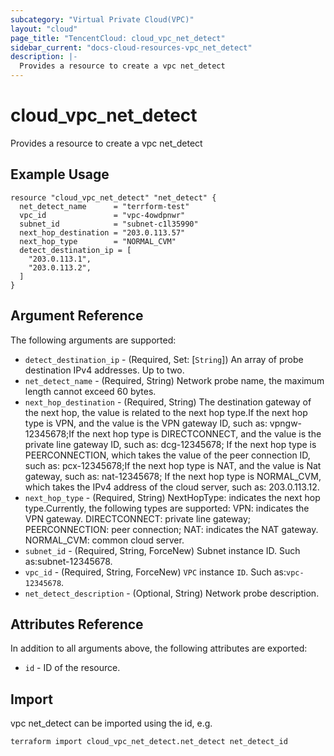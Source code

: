 ```yaml
---
subcategory: "Virtual Private Cloud(VPC)"
layout: "cloud"
page_title: "TencentCloud: cloud_vpc_net_detect"
sidebar_current: "docs-cloud-resources-vpc_net_detect"
description: |-
  Provides a resource to create a vpc net_detect
---
```


# cloud_vpc_net_detect

Provides a resource to create a vpc net_detect

## Example Usage

```hcl
resource "cloud_vpc_net_detect" "net_detect" {
  net_detect_name      = "terrform-test"
  vpc_id               = "vpc-4owdpnwr"
  subnet_id            = "subnet-c1l35990"
  next_hop_destination = "203.0.113.57"
  next_hop_type        = "NORMAL_CVM"
  detect_destination_ip = [
    "203.0.113.1",
    "203.0.113.2",
  ]
}
```

## Argument Reference

The following arguments are supported:

* `detect_destination_ip` - (Required, Set: [`String`]) An array of probe destination IPv4 addresses. Up to two.
* `net_detect_name` - (Required, String) Network probe name, the maximum length cannot exceed 60 bytes.
* `next_hop_destination` - (Required, String) The destination gateway of the next hop, the value is related to the next hop type.If the next hop type is VPN, and the value is the VPN gateway ID, such as: vpngw-12345678;If the next hop type is DIRECTCONNECT, and the value is the private line gateway ID, such as: dcg-12345678; If the next hop type is PEERCONNECTION, which takes the value of the peer connection ID, such as: pcx-12345678;If the next hop type is NAT, and the value is Nat gateway, such as: nat-12345678; If the next hop type is NORMAL_CVM, which takes the IPv4 address of the cloud server, such as: 203.0.113.12.
* `next_hop_type` - (Required, String) NextHopType: indicates the next hop type.Currently, the following types are supported: VPN: indicates the VPN gateway. DIRECTCONNECT: private line gateway; PEERCONNECTION: peer connection; NAT: indicates the NAT gateway. NORMAL_CVM: common cloud server.
* `subnet_id` - (Required, String, ForceNew) Subnet instance ID. Such as:subnet-12345678.
* `vpc_id` - (Required, String, ForceNew) `VPC` instance `ID`. Such as:`vpc-12345678`.
* `net_detect_description` - (Optional, String) Network probe description.

## Attributes Reference

In addition to all arguments above, the following attributes are exported:

* `id` - ID of the resource.



## Import

vpc net_detect can be imported using the id, e.g.

```
terraform import cloud_vpc_net_detect.net_detect net_detect_id
```

